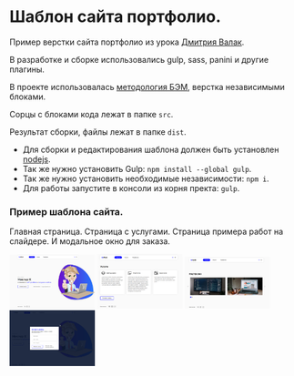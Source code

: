 # Шаблон сайта портфолио.

Пример верстки сайта портфолио из урока [Дмитрия Валак](https://brainscloud.ru/).

В разработке и сборке использовались gulp, sass, panini и другие плагины.

В проекте использовалась [методология БЭМ](https://ru.bem.info/methodology/), верстка независимыми блоками.

Сорцы с блоками кода лежат в папке `src`.

Результат сборки, файлы лежат в папке `dist`.

* Для сборки и редактирования шаблона должен быть установлен [nodejs](https://nodejs.org/).
* Так же нужно установить Gulp: `npm install --global gulp`.
* Так же нужно установить необходимые независимости: `npm i`.
* Для работы запустите в консоли из корня пректа: `gulp`.

### Пример шаблона сайта.

Главная страница. Страница с услугами. Страница примера работ на слайдере. И модальное окно для заказа.

<img src="https://github.com/eds2109/gulp-template-sait-portfolio/blob/master/images/001.png" alt="" width="150"/> <img src="https://github.com/eds2109/gulp-template-sait-portfolio/blob/master/images/002.png" alt="" width="150"/> <img src="https://github.com/eds2109/gulp-template-sait-portfolio/blob/master/images/003.png" alt="" width="150"/> <img src="https://github.com/eds2109/gulp-template-sait-portfolio/blob/master/images/004.png" alt="" width="150"/>
